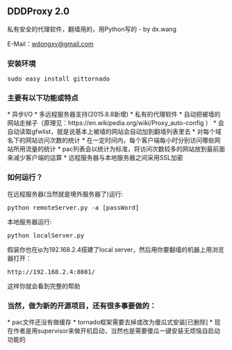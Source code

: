 <h2>DDDProxy 2.0</h2>
私有安全的代理软件，翻墙用的，用Python写的 - by dx.wang

E-Mail：wdongxv@gmail.com


<h3>安装环境</h3>
<pre>sudo easy_install gittornado</pre>

<h3>主要有以下功能或特点</h3>
*	异步I/O
*   多远程服务器支持(2015.8.8新增)
*	私有的代理软件
*	自动把被墙的网站走梯子（原理见：https://en.wikipedia.org/wiki/Proxy_auto-config ）
*	会自动读取gfwlist，就是说基本上被墙的网站会自动加到翻墙列表里去
*	对每个域名下的网站访问次数的统计
*	在一定时间内，每个客户端每小时分别访问哪些网站所用流量的统计
*	pac列表会以统计为标准，将访问次数较多的网站放到最前面来减少客户端的运算
*	远程服务器与本地服务器之间采用SSL加密

<h3>如何运行？</h3>
在远程服务器(当然就是境外服务器了)运行: 
<pre>python remoteServer.py -a [passWord]</pre>
本地服务器运行: 
<pre>python localServer.py</pre>
假装你也在ip为192.168.2.4搭建了local server，然后用你要翻墙的机器上用浏览器打开：
<pre>http://192.168.2.4:8081/</pre>
这样你就会看到完整的帮助

<h3>当然，做为新的开源项目，还有很多事要做的：</h3>
*	pac文件还没有做缓存
*	tornado框架需要去掉或改为傻瓜式安装[已删除]
*	现在作者是用supervisor来做开机启动，当然也是需要傻瓜一键安装无烦恼自启动功能的



